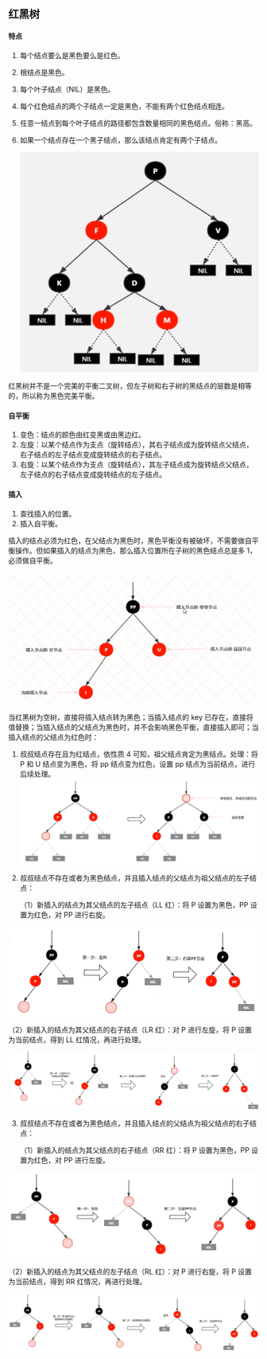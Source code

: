 ## 红黑树

#### 特点

1. 每个结点要么是黑色要么是红色。

2. 根结点是黑色。

3. 每个叶子结点（NIL）是黑色。

4. 每个红色结点的两个子结点一定是黑色，不能有两个红色结点相连。

5. 任意一结点到每个叶子结点的路径都包含数量相同的黑色结点。俗称：黑高。

6. 如果一个结点存在一个黑子结点，那么该结点肯定有两个子结点。

   ![](images/20201130205451908.png)

红黑树并不是一个完美的平衡二叉树，但左子树和右子树的黑结点的层数是相等的，所以称为黑色完美平衡。



#### 自平衡

1. 变色：结点的颜色由红变黑或由黑边红。
2. 左旋：以某个结点作为支点（旋转结点），其右子结点成为旋转结点父结点，右子结点的左子结点变成旋转结点的右子结点。
3. 右旋：以某个结点作为支点（旋转结点），其左子结点成为旋转结点父结点，左子结点的右子结点变成旋转结点的左子结点。



#### 插入

1. 查找插入的位置。
2. 插入自平衡。

插入的结点必须为红色，在父结点为黑色时，黑色平衡没有被破坏，不需要做自平衡操作。但如果插入的结点为黑色，那么插入位置所在子树的黑色结点总是多 1，必须做自平衡。

![](images/20201130214044723.png)

当红黑树为空树，直接将插入结点转为黑色；当插入结点的 key 已存在，直接将值替换；当插入结点的父结点为黑色时，并不会影响黑色平衡，直接插入即可；当插入结点的父结点为红色时：

1. 叔叔结点存在且为红结点，依性质 4 可知，祖父结点肯定为黑结点。处理：将 P 和 U 结点变为黑色，将 pp 结点变为红色，设置 pp 结点为当前结点，进行后续处理。![image-20201130215901485](images/20201130215901485.png)

2. 叔叔结点不存在或者为黑色结点，并且插入结点的父结点为祖父结点的左子结点：

   （1）新插入的结点为其父结点的左子结点（LL 红）：将 P 设置为黑色，PP 设置为红色，对 PP 进行右旋。

   

![image-20201130220045952](images/20201130220045952.png)

   （2）新插入的结点为其父结点的右子结点（LR 红）：对 P 进行左旋，将 P 设置为当前结点，得到 LL 红情况，再进行处理。

![image-20201130220711886](images/20201130220711886.png)

3. 叔叔结点不存在或者为黑色结点，并且插入结点的父结点为祖父结点的右子结点：

   （1）新插入的结点为其父结点的右子结点（RR 红）：将 P 设置为黑色，PP 设置为红色，对 PP 进行左旋。

![image-20201130221243783](images/20201130221243783.png)

   （2）新插入的结点为其父结点的左子结点（RL 红）：对 P 进行右旋，将 P 设置为当前结点，得到 RR 红情况，再进行处理。

![image-20201130221928018](images/20201130221928018.png)